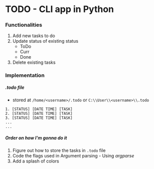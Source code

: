 # TODO - CLI app in Python

### Functionalities

1. Add new tasks to do
2. Update status of existing status
	- ToDo
	- Curr
	- Done
3. Delete existing tasks


### Implementation

##### .todo file

- stored at `/home/<username>/.todo` or `C:\\User\\<username>\\.todo`

```
1. [STATUS] [DATE TIME] [TASK]
2. [STATUS] [DATE TIME] [TASK]
3. [STATUS] [DATE TIME] [TASK]
...
...
```

##### Order on how I'm gonna do it

1. Figure out how to store the tasks in `.todo` file
2. Code the flags used in Argument parsing - Using _argparse_
3. Add a splash of colors